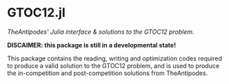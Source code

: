 # GTOC12.jl

_TheAntipodes' Julia interface & solutions to the GTOC12 problem._

**DISCAIMER: this package is still in a developmental state!**

This package contains the reading, writing and optimization codes required to produce a valid solution to the GTOC12 problem, and is used to produce the in-competition and post-competition solutions from TheAntipodes.
